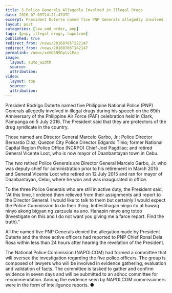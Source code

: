 ```yaml
---
title: 5 Police Generals Allegedly Involved in Illegal Drugs
date: 2016-07-05T14:21:47UTC
excerpt: President Duterte named five PNP Generals allegedly involved in illegal drugs during the 69th Anniversary of the Philippine Air Force celebration in Clark, Pampanga.
layout: post
categories: [law_and_order, pnp]
tags: [pnp, illegal drugs, napolcom]
published: true
redirect_from: /news/20160705T222147
redirect_from: /news/20160705T142147
permalink: /news/xeVQ5N5Dplv1Pap
image:
  layout: auto_width
  source: 
  attribution: 
video:
  layout: top
  source: 
  attribution: 
---
```


President Rodrigo Duterte named five Philippine National Police (PNP) Generals allegedly involved in illegal drugs during his speech on the 69th Anniversary of the Philippine Air Force (PAF) celebration held in Clark, Pampanga on 5 July 2016.
The President said that they are protectors of the drug syndicate in the country.

Those named are Director General Marcelo Garbo, Jr.; Police Director Bernardo Diaz; Quezon City Police Director Edgardo Tinio; former National Capital Region Police Office (NCRPO) Chief Joel Pagdilao; and retired General Vicente Loot, who is now mayor of Daanbantayan town in Cebu.

The two retired Police Generals are Director General Marcelo Garbo, Jr. who was deputy chief for administration prior to his retirement in March 2016 and General Vicente Loot who retired on 12 July 2015 and ran for mayor of Daanbantayan, Cebu, where he won and was inaugurated in office.

To the three Police Generals who are still in active duty, the President said, "At this time, I ordered them relieved from their assignments and report to the Director General. I would like to talk to them but certainly I would expect the Police Commission to do their thing. Imbestihagan ninyo ito at huwag ninyo akong bigyan ng zarzuela na ano. Hanapin ninyo ang totoo (Investigate on this and I do not want you giving me a farce report. Find the truth)."

All the named five PNP Generals denied the allegation made by President Duterte and the three active officers had reported to PNP Chief Ronal Dela Rosa within less than 24 hours after hearing the revelation of the President.

The National Police Commission (NAPOLCOM) had formed a committee that will oversee the investigation regarding the five police officers.
The group is composed of lawyers who will be involved in evidence gathering, evaluation and validation of facts.
The committee is tasked to gather and confirm evidence in seven days and will be submitted to an adhoc committee for recommendation.
Among the evidence seen by NAPOLCOM commissioners were in the form of intelligence reports.
&#x25cf;


